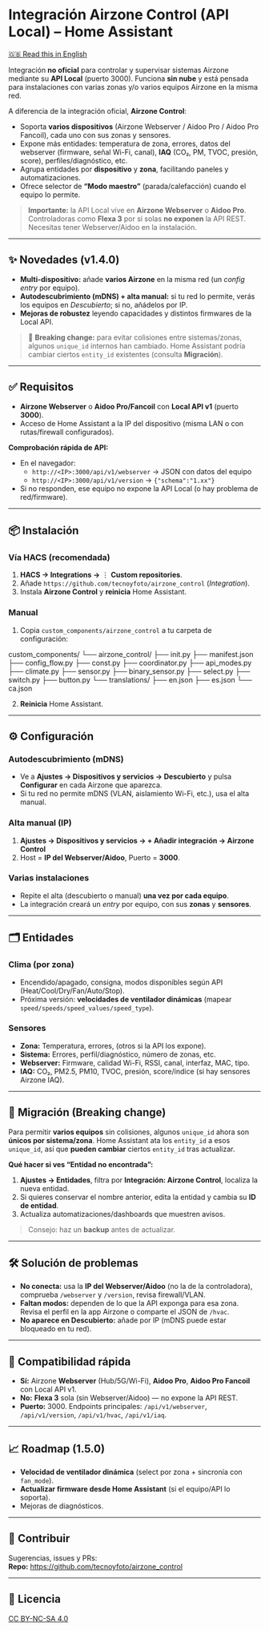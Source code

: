 # Integración Airzone Control (API Local) – Home Assistant

[🇬🇧 Read this in English](README.md)

Integración **no oficial** para controlar y supervisar sistemas Airzone mediante su **API Local** (puerto 3000). Funciona **sin nube** y está pensada para instalaciones con varias zonas y/o varios equipos Airzone en la misma red.

A diferencia de la integración oficial, **Airzone Control**:
- Soporta **varios dispositivos** (Airzone Webserver / Aidoo Pro / Aidoo Pro Fancoil), cada uno con sus zonas y sensores.
- Expone más entidades: temperatura de zona, errores, datos del webserver (firmware, señal Wi-Fi, canal), **IAQ** (CO₂, PM, TVOC, presión, score), perfiles/diagnóstico, etc.
- Agrupa entidades por **dispositivo** y **zona**, facilitando paneles y automatizaciones.
- Ofrece selector de **“Modo maestro”** (parada/calefacción) cuando el equipo lo permite.

> **Importante:** la API Local vive en **Airzone Webserver** o **Aidoo Pro**. Controladoras como **Flexa 3** por sí solas **no exponen** la API REST. Necesitas tener Webserver/Aidoo en la instalación.

---

## ✨ Novedades (v1.4.0)

- **Multi-dispositivo:** añade **varios Airzone** en la misma red (un *config entry* por equipo).
- **Autodescubrimiento (mDNS) + alta manual:** si tu red lo permite, verás los equipos en *Descubierto*; si no, añádelos por IP.
- **Mejoras de robustez** leyendo capacidades y distintos firmwares de la Local API.

> 🧨 **Breaking change:** para evitar colisiones entre sistemas/zonas, algunos `unique_id` internos han cambiado. Home Assistant podría cambiar ciertos `entity_id` existentes (consulta **Migración**).

---

## ✅ Requisitos

- **Airzone Webserver** o **Aidoo Pro/Fancoil** con **Local API v1** (puerto **3000**).
- Acceso de Home Assistant a la IP del dispositivo (misma LAN o con rutas/firewall configurados).

**Comprobación rápida de API:**
- En el navegador:  
  - `http://<IP>:3000/api/v1/webserver` → JSON con datos del equipo  
  - `http://<IP>:3000/api/v1/version` → `{"schema":"1.xx"}`  
- Si no responden, ese equipo no expone la API Local (o hay problema de red/firmware).

---

## 📦 Instalación

### Vía HACS (recomendada)
1. **HACS → Integrations →** ⋮ **Custom repositories**.  
2. Añade `https://github.com/tecnoyfoto/airzone_control` (*Integration*).  
3. Instala **Airzone Control** y **reinicia** Home Assistant.

### Manual
1. Copia `custom_components/airzone_control` a tu carpeta de configuración:

custom_components/
  └── airzone_control/
    ├── init.py
    ├── manifest.json
    ├── config_flow.py
    ├── const.py
    ├── coordinator.py
    ├── api_modes.py
    ├── climate.py
    ├── sensor.py
    ├── binary_sensor.py
    ├── select.py
    ├── switch.py
    ├── button.py
    └── translations/
      ├── en.json
      ├── es.json
      └── ca.json
      
2. **Reinicia** Home Assistant.

---

## ⚙️ Configuración

### Autodescubrimiento (mDNS)
- Ve a **Ajustes → Dispositivos y servicios → Descubierto** y pulsa **Configurar** en cada Airzone que aparezca.
- Si tu red no permite mDNS (VLAN, aislamiento Wi-Fi, etc.), usa el alta manual.

### Alta manual (IP)
1. **Ajustes → Dispositivos y servicios → + Añadir integración → Airzone Control**  
2. Host = **IP del Webserver/Aidoo**, Puerto = **3000**.

### Varias instalaciones
- Repite el alta (descubierto o manual) **una vez por cada equipo**.  
- La integración creará un *entry* por equipo, con sus **zonas** y **sensores**.

---

## 🗂️ Entidades

### Clima (por zona)
- Encendido/apagado, consigna, modos disponibles según API (Heat/Cool/Dry/Fan/Auto/Stop).  
- Próxima versión: **velocidades de ventilador dinámicas** (mapear `speed/speeds/speed_values/speed_type`).

### Sensores
- **Zona:** Temperatura, errores, (otros si la API los expone).  
- **Sistema:** Errores, perfil/diagnóstico, número de zonas, etc.  
- **Webserver:** Firmware, calidad Wi-Fi, RSSI, canal, interfaz, MAC, tipo.  
- **IAQ:** CO₂, PM2.5, PM10, TVOC, presión, score/índice (si hay sensores Airzone IAQ).

---

## 🔁 Migración (Breaking change)

Para permitir **varios equipos** sin colisiones, algunos `unique_id` ahora son **únicos por sistema/zona**. Home Assistant ata los `entity_id` a esos `unique_id`, así que **pueden cambiar** ciertos `entity_id` tras actualizar.

**Qué hacer si ves “Entidad no encontrada”:**
1. **Ajustes → Entidades**, filtra por **Integración: Airzone Control**, localiza la nueva entidad.  
2. Si quieres conservar el nombre anterior, edita la entidad y cambia su **ID de entidad**.  
3. Actualiza automatizaciones/dashboards que muestren avisos.

> Consejo: haz un **backup** antes de actualizar.

---

## 🛠️ Solución de problemas

- **No conecta:** usa la **IP del Webserver/Aidoo** (no la de la controladora), comprueba `/webserver` y `/version`, revisa firewall/VLAN.  
- **Faltan modos:** dependen de lo que la API exponga para esa zona. Revisa el perfil en la app Airzone o comparte el JSON de `/hvac`.  
- **No aparece en Descubierto:** añade por IP (mDNS puede estar bloqueado en tu red).

---

## 🧭 Compatibilidad rápida

- **Sí:** Airzone **Webserver** (Hub/5G/Wi-Fi), **Aidoo Pro**, **Aidoo Pro Fancoil** con Local API v1.  
- **No:** **Flexa 3** sola (sin Webserver/Aidoo) — no expone la API REST.  
- **Puerto:** 3000. Endpoints principales: `/api/v1/webserver`, `/api/v1/version`, `/api/v1/hvac`, `/api/v1/iaq`.

---

## 📈 Roadmap (1.5.0)

- **Velocidad de ventilador dinámica** (select por zona + sincronía con `fan_mode`).  
- **Actualizar firmware desde Home Assistant** (si el equipo/API lo soporta).  
- Mejoras de diagnósticos.

---

## 🤝 Contribuir

Sugerencias, issues y PRs:  
**Repo:** https://github.com/tecnoyfoto/airzone_control

---

## 📜 Licencia
[CC BY-NC-SA 4.0](https://creativecommons.org/licenses/by-nc-sa/4.0/)
